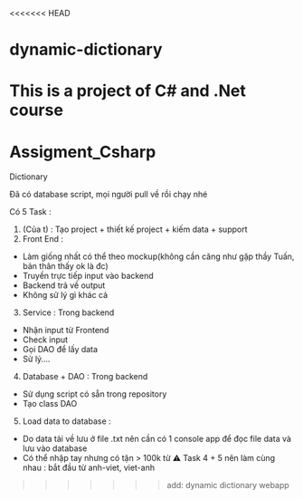 <<<<<<< HEAD
# dynamic-dictionary
This is a project of C# and .Net course
=======
# Assigment_Csharp
Dictionary

Đã có database script, mọi người pull về rồi chạy nhé

Có 5 Task :
1. (Của t) : Tạo project + thiết kế project + kiếm data + support
2. Front End :
  - Làm giống nhất có thể theo mockup(không cần căng như gặp thầy Tuấn, bản thân thấy ok là đc)
  - Truyền trực tiếp input vào backend
  - Backend trả về output
  - Không sử lý gì khác cả
3. Service : Trong backend
  - Nhận input từ Frontend
  - Check input
  - Gọi DAO để lấy data
  - Sử lý….
4. Database + DAO : Trong backend
  - Sử dụng script có sẵn trong repository
  - Tạo class DAO
5. Load data to database :
  - Do data tải về lưu ở file .txt nên cần có 1 console app để đọc file data và lưu vào database
  - Có thể nhập tay nhưng có tận > 100k từ
⚠️ Task 4 + 5 nên làm cùng nhau : bắt đầu từ anh-viet, viet-anh
>>>>>>> add: dynamic dictionary webapp
